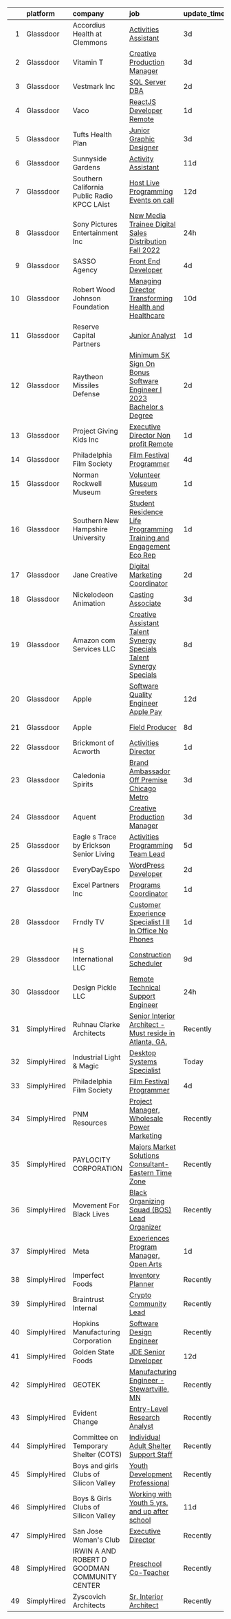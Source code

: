 

|    | platform    | company                                         | job                                                                                                                                                                                                                                                                                                                                                                                                                                                                                                                                                                                                                                                                                                                                                                                                                                                                                                                                                                                                                                                                                                                                                                                                                                                                                                                                                        | update_time   | location                  |
|---:|:------------|:------------------------------------------------|:-----------------------------------------------------------------------------------------------------------------------------------------------------------------------------------------------------------------------------------------------------------------------------------------------------------------------------------------------------------------------------------------------------------------------------------------------------------------------------------------------------------------------------------------------------------------------------------------------------------------------------------------------------------------------------------------------------------------------------------------------------------------------------------------------------------------------------------------------------------------------------------------------------------------------------------------------------------------------------------------------------------------------------------------------------------------------------------------------------------------------------------------------------------------------------------------------------------------------------------------------------------------------------------------------------------------------------------------------------------|:--------------|:--------------------------|
|  1 | Glassdoor   | Accordius Health at Clemmons                    | [Activities Assistant](https://www.glassdoor.com/partner/jobListing.htm?pos=110&ao=1110586&s=58&guid=00000182bf31a5b5af6479083f9b5bc1&src=GD_JOB_AD&t=SR&vt=w&ea=1&cs=1_2100b13c&cb=1661065078633&jobListingId=1008077087884&cpc=47CFDC01B3F81FAC&jrtk=3-0-1gavj39eskuhg801-1gavj39fhgsog800-6d62027b51fbded7--6NYlbfkN0DBDAoreXwoS_6agPuymZn9JFYpr7IzpKZKQ-fsqhyWGMf7W6zfjz33pCjpv26mPa8uczQN34vDe271N9pWf_Kcnodz1dKBtBgjiOcTbK3-SsCEupNqW39747R8fTPvpoLVZvbCQsVky7rbQ6H-3X29FvGTlCnVb2-jVY4CUzdklp2Qh3D_0hMZ_7Vdp5lxwpSvlvg2CVjx3VuLylJEifi4L3cvDFeA7SNMUsm2rDbHhz-Qn9jtGILgoSFNYO05pbMDQqeTuC90zP3pjn_uQp0eEUuuoFkf9RIWxa6CPvm-ZZy5wOoIsMDWa67-B_GkSm_PMh8M_HdkLEBBBYnfP_K2PAtsqE7yPjGcZ22K-0rIVnIjYCqJ5ppvt1AmgupwPzJwaIP3dua-MVLJnRgcF9e8DWuicYOT1zhovxqZey-tHOCQQrQz7ME2Gw9YQf2bTVndl6vqg-3EZs00PHweReVjBDpjA2c7SibN_hGqHFfHJMKUQnBg8xlTiQeA7NVL56hqob-sbJNRA8NEHBhYDUSDFfF7Eb2pJQ737o29irK-jTPr-iSvbupgO59tEIlQ3WQ7I_asGV9WMJIV0X9lm89_)                                                                                                                                                                                                                                                                                                                                                                                                            | 3d            | Clemmons, NC              |
|  2 | Glassdoor   | Vitamin T                                       | [Creative Production Manager](https://www.glassdoor.com/partner/jobListing.htm?pos=115&ao=1110586&s=58&guid=00000182bf31a5b5af6479083f9b5bc1&src=GD_JOB_AD&t=SR&vt=w&cs=1_379652b6&cb=1661065078633&jobListingId=1008076867534&cpc=C4A69CCDBB3B9599&jrtk=3-0-1gavj39eskuhg801-1gavj39fhgsog800-f97c7ef04c702cc4--6NYlbfkN0DMrcEu7yrtATojKJA7cEzGQ3FdRGWLh0CZQInL4ECGI6k5tN82kdM0cJmh4vC7Ggjxf11ALGx56bpgQnBHRp2emxZp86AFdWrS6F2h5JSyzvoWA-XJG3vidj4x8UcQLMF0sNihdVcUSIxRaO3Lxmas-9yFoAP4Blpc1xUYTvdThsa6jqykq0ATitynEl_Kzux2GiMSlQ3Rm2YNJ7ATtRN8lFOxZ6X93I9mBU06-6RYVQowmnsl4j-4Oe7APjqob98GPk6N9Dpe9Ccl_4efNv6UUhMqB8LqwDmntCYfDY0PfF4lCRUcltYDv6lDgj56RuObH9DeVOHDHa3G3J-lmtQhj1_BAeqUhJxN3p44YpLFj2CDl1ILAn9hcI_2JPtNCGKvz0OqPld4khSb4UGuTdUV2jVUhNPIcFfZCyXxKaiKQggeTOA_hLXpa2gOBZBeeClY8Ej-UOXj59T3giDaFE7zZwK_fezPAelYgGsO5SqDbQ%3D%3D)                                                                                                                                                                                                                                                                                                                                                                                                                                                                                                              | 3d            | Los Angeles, CA           |
|  3 | Glassdoor   | Vestmark  Inc                                   | [SQL Server DBA](https://www.glassdoor.com/partner/jobListing.htm?pos=119&ao=1136043&s=58&guid=00000182bf31a5b5af6479083f9b5bc1&src=GD_JOB_AD&t=SR&vt=w&ea=1&cs=1_4736fbcc&cb=1661065078634&jobListingId=1008079164331&jrtk=3-0-1gavj39eskuhg801-1gavj39fhgsog800-63046c791d4d5390-)                                                                                                                                                                                                                                                                                                                                                                                                                                                                                                                                                                                                                                                                                                                                                                                                                                                                                                                                                                                                                                                                       | 2d            | Wakefield, MA             |
|  4 | Glassdoor   | Vaco                                            | [ReactJS Developer  Remote ](https://www.glassdoor.com/partner/jobListing.htm?pos=114&ao=1110586&s=58&guid=00000182bf31a5b5af6479083f9b5bc1&src=GD_JOB_AD&t=SR&vt=w&ea=1&cs=1_fad5a49e&cb=1661065078633&jobListingId=1008081445124&cpc=F41FEAB56D215062&jrtk=3-0-1gavj39eskuhg801-1gavj39fhgsog800-d27c7b0a138eb180--6NYlbfkN0D_sybMACCpf9B-677oK5j6rPldVB6BlrVvFjO_o-GJZbzuF-qh4PxErFUqfUsv_6u-7anCP2Qzwtad_l2bRb5R0d5QeoW3NCihezOjK8Nv5vLOD5LVBi1wA9Muce3nPO9jziinL9SzHmtCgRfglyXqEdQnyOsedzXsiG3BMUbz443CcQHhSQtaJppViRrFkPP2zdVKbHt1hI7sN_-4WqXMn8iQJ69NqAy3JoqdFwRI6Nf7DW0wu5w-1rdh4T2n_8pn4JhWTsvQHd36MUnpbo9QNka_ks9H-Pq_NxfQNxo80WxAOKnxCp0nNUySgnnwkjnH0C1OPmgVfIKk5qYNxaJZiDQ39zXwqt3qCTq3wp2Syf-30GjfX8waJTCgmrxt7fQU2uoWSRf313Mdp78U38g8YVrj7ucGwIXf0cFzX9t8104kUGuNKJ8Zw8xSqgXhfbOVPPvt-weehKK6g2PRS3BOO5WgjZvkjiGhxi5vJQEjTuWpZq9OxEAOBDAwy1KfvN9h_-guwzOFg-T8keQL44Ui9htGi6Ng0NHQRAmlHeDIgi3s3DfakuBO)                                                                                                                                                                                                                                                                                                                                                                                                                                      | 1d            | Remote                    |
|  5 | Glassdoor   | Tufts Health Plan                               | [Junior Graphic Designer](https://www.glassdoor.com/partner/jobListing.htm?pos=127&ao=1136043&s=58&guid=00000182bf31a5b5af6479083f9b5bc1&src=GD_JOB_AD&t=SR&vt=w&cs=1_57ad60db&cb=1661065078634&jobListingId=1008076584296&jrtk=3-0-1gavj39eskuhg801-1gavj39fhgsog800-7dde6f76d0b004b1-)                                                                                                                                                                                                                                                                                                                                                                                                                                                                                                                                                                                                                                                                                                                                                                                                                                                                                                                                                                                                                                                                   | 3d            | Remote                    |
|  6 | Glassdoor   | Sunnyside Gardens                               | [Activity Assistant](https://www.glassdoor.com/partner/jobListing.htm?pos=128&ao=1136043&s=58&guid=00000182bf31a5b5af6479083f9b5bc1&src=GD_JOB_AD&t=SR&vt=w&ea=1&cs=1_606c602c&cb=1661065078634&jobListingId=1008063274218&jrtk=3-0-1gavj39eskuhg801-1gavj39fhgsog800-251569b97cf4ea8b-)                                                                                                                                                                                                                                                                                                                                                                                                                                                                                                                                                                                                                                                                                                                                                                                                                                                                                                                                                                                                                                                                   | 11d           | Sunnyvale, CA             |
|  7 | Glassdoor   | Southern California Public Radio   KPCC   LAist | [Host  Live Programming   Events  on call ](https://www.glassdoor.com/partner/jobListing.htm?pos=125&ao=1136043&s=58&guid=00000182bf31a5b5af6479083f9b5bc1&src=GD_JOB_AD&t=SR&vt=w&cs=1_9c69d82f&cb=1661065078634&jobListingId=1008060804491&jrtk=3-0-1gavj39eskuhg801-1gavj39fhgsog800-e72bf961cf213d67-)                                                                                                                                                                                                                                                                                                                                                                                                                                                                                                                                                                                                                                                                                                                                                                                                                                                                                                                                                                                                                                                 | 12d           | Pasadena, CA              |
|  8 | Glassdoor   | Sony Pictures Entertainment  Inc                | [New Media Trainee  Digital Sales   Distribution   Fall 2022](https://www.glassdoor.com/partner/jobListing.htm?pos=120&ao=1136043&s=58&guid=00000182bf31a5b5af6479083f9b5bc1&src=GD_JOB_AD&t=SR&vt=w&cs=1_1185eccb&cb=1661065078634&jobListingId=1008082506837&jrtk=3-0-1gavj39eskuhg801-1gavj39fhgsog800-034239dc160707af-)                                                                                                                                                                                                                                                                                                                                                                                                                                                                                                                                                                                                                                                                                                                                                                                                                                                                                                                                                                                                                               | 24h           | Culver City, CA           |
|  9 | Glassdoor   | SASSO Agency                                    | [Front End Developer](https://www.glassdoor.com/partner/jobListing.htm?pos=109&ao=1110586&s=58&guid=00000182bf31a5b5af6479083f9b5bc1&src=GD_JOB_AD&t=SR&vt=w&cs=1_c1dc7626&cb=1661065078632&jobListingId=1008073896575&cpc=451933188B21919D&jrtk=3-0-1gavj39eskuhg801-1gavj39fhgsog800-34292c2698b34dd7--6NYlbfkN0C_Trxy-ZqughH1JRyqNjrElYiQGaKhfd0eYY4e43qsGRNGMDs7g8-XKABpk5d_E8GiRUVAa7u4j6c0nPxrK-TWhA8X9OGgURgwMagSesS8d24-UtxDuZIrPQGhD2ufYvdMCfxYXWMgivFasQ_Xg2vDuzawDeJyZqKE3jMpuG8BAUa9ctcT7ji03AVvOHJIm5OBt_XoZGCXzZ0JIpAPU5cFz8f8AxL8X_W5up5GZO1rqB7Eucx1Msz6YBfHKc_aVuUg_GVPnYYlK8Dw95V6Pdtm8rwTaB9oUje5NI9UonSs2h8MiP_Wfvq68ktPdXtmWjLzqEbIkIRPZ63nICp1sqzeMAHP7CZ9TNKAkdHdCEdovTfBVlRETPtDAGGU4ZeL_QXga2rbuRgLUn_hcvTzLNfP36LgTtSau0j5-mfEUlkMHu7DtD9014lcQYH7XzC1rL_LckvWG8r80-v2gLWj2qNn7-X4_d43ytvKN11Y6w_M28fPrAzYsFT5PazM2Yl_i_wH-oBEp3pEGQ%3D%3D)                                                                                                                                                                                                                                                                                                                                                                                                                                                                                      | 4d            | Remote                    |
| 10 | Glassdoor   | Robert Wood Johnson Foundation                  | [Managing Director  Transforming Health and Healthcare](https://www.glassdoor.com/partner/jobListing.htm?pos=112&ao=1110586&s=58&guid=00000182bf31a5b5af6479083f9b5bc1&src=GD_JOB_AD&t=SR&vt=w&ea=1&cs=1_362a8a26&cb=1661065078633&jobListingId=1008065054819&cpc=75B6770C194DCF89&jrtk=3-0-1gavj39eskuhg801-1gavj39fhgsog800-072b57b45d9c5c80--6NYlbfkN0BLPqCC92CbvRp3fjIyq4x-3dEsiyl_bLCfkFrDc8EJvWKqcoJRvVyLue4GAsG8LtKdQQi6HStfpe_hCcTN18uVP6lCH4QNRlDh_8F-X4aefD5cTL89-SxMOmkxZlvESA6XpTaVzF36HVX4Z5uB6UVywjn6Mn3JYuC9GjxGgPFHrIwkjOS1FvQka8bPoNq3sCmBmpifWQvLnkNTHwxGCRmFW8evZ9ywdn8bOKw9aZLDEFk0ALikpUx681VbsKbmX-qYdyUv4dqTblO9KSwjRvc-wIVwZ0UsVCVlKCyqXwZiRUe24XfD9Jja87I-htHvu8ucYlXSjuzNV8k-zXDGDRudG0rXJq7nanSVkwHTFdtyjmUU67V-hP1t_KKBy680YUpe22HrP1JYiPCcD7SAyh_tjGI6ZkotL8khalqHIrByncHqsY16msdSWTfyfb6NkKP0KqNEbRrF3L3h6StvhFu-fmXY_il81oaDYYv6Zdks6ghemiy8ERWH2bWIF-nBUkNi7i-EM-K-36jXx2tNFjqAjJLrslrVt8PVY0dUkoxYAg%3D%3D)                                                                                                                                                                                                                                                                                                                                                                                                               | 10d           | Princeton, NJ             |
| 11 | Glassdoor   | Reserve Capital Partners                        | [Junior Analyst](https://www.glassdoor.com/partner/jobListing.htm?pos=107&ao=1110586&s=58&guid=00000182bf31a5b5af6479083f9b5bc1&src=GD_JOB_AD&t=SR&vt=w&ea=1&cs=1_3683f77e&cb=1661065078632&jobListingId=1008081281737&cpc=155EB9D5185558AF&jrtk=3-0-1gavj39eskuhg801-1gavj39fhgsog800-f02b20d3113dc6e6--6NYlbfkN0D5EoDI19pzLD_ZoAvoqM1-O9qeTV9KvYbDAr1-bMzVcaoGqzcz5V3HMHtDWW5oFp51niWK5XQx3ORcKkzVUMrYq2rtJJkr1yTs9H2pyct9NTE4kSe_h-r35o-WE_7w4TYql-QqHUYMWpFdL4emHZZT1Wn23nrz1-Gtzs1VuiO2rny4Ickc8z04DxO71vF_pK5Bn_KONhXn1ZGpRYBJBmgDiRJBetg4PSKezdWmoQf-dOlCt9IJ5ahCOcIht6cquZgwPGfFWMH9T1_7WRq50qkNqstNtzlLaHVm6s9nErWU65vzBAl82YzGZ2THTbY59jlvUgJWHbCd3cOQLYYis7Jec-aHjT25J2f3MF_9x3STnFoMrL6B62nx5ywAitooFQKmnYScMNcbvWSGPqGhoIgr4IdZPsgYYkP9oshU-CZY2TodNo2LO0XxXVg7Dj-JGxmnOYAyyFDnnsJ1LPnbrVw4PrJz0VxhIL9-E167-Q3quGMaw-jbeXbQ)                                                                                                                                                                                                                                                                                                                                                                                                                                                                                                                  | 1d            | Dallas, TX                |
| 12 | Glassdoor   | Raytheon Missiles   Defense                     | [Minimum  5K Sign On Bonus   Software Engineer I   2023 Bachelor s Degree](https://www.glassdoor.com/partner/jobListing.htm?pos=104&ao=1110586&s=58&guid=00000182bf31a5b5af6479083f9b5bc1&src=GD_JOB_AD&t=SR&vt=w&cs=1_537613eb&cb=1661065078631&jobListingId=1008079984321&cpc=FB7E4A1762AE5BEC&jrtk=3-0-1gavj39eskuhg801-1gavj39fhgsog800-9879789352b821c7--6NYlbfkN0AmeoOzMpFeQa4nQauBOkgcasiRGbz5T5YfctgmEyRyno3mtQFBKNcr5bvWTqMUVXUoWLEUOUfAKMoZY-a_5-7Qr3LNk-FpYz-1CcPB0kbc7WgevOm9uUjD8vASTrbvzon4XE41kILqJd3VWck2oAiD1ZgH41mtOHPSU_creoroJmxfujglf8Ni6Q-h62OOTags_wFMDHqAuCceegbISL8IHomvJX2CE1hFEYjDPKwfwvYzM-phwbCKjFiFdajYRnpJgOTkT8wgW8ixuKmWyv13W6-4CMg3nG_601lhn97zovNY5sfiFxYR7BZi3V-wMp-KYdN9VGjE2JteJNycnmNDvD62b1GIhZnMYY6csGu7T6HSTJ-kHemLQpFd2-qStctVbvt5xuCxeEzpEe3LQnL4AE-oNGrJv_eyoNxOTWEsgfWL4nyryJ59wYZO6ehJxtWo5KLHxOkK30vKZWNWjzTPa4_xlMk5DSvEiDcC-XZRPDv3nfE9OxQqslo3Bbj0D8i-uvCmb2gcstGBn4Xdmi_PbrSlBs1osPbTfF2ZJ1DlBsG10L79x6mq6E0K7Ev2_pxRDdpM0PlTuFTToBAYsUpVXRiwNUDjNx5Lsisn9YPEt8YcyLlYiJ7fD7y93s6zb-kkdsi10ROnA2SAAx66QV5MKqiqZKjKOyiF0mMGFKqiKgKDcEEVJ_2QZCFiW9fK635CMrvSY1J_YY5RM28dLRjfWYUlrDRD-znTT4iT7albsyEz8WEJnLD0Qa-qSVqlThfyo3WwBTNoUApxm7NZcOwm0c9keZss4g0T3d5WsRi4HtXbak85Dv11i32QKfcbIaSpNpSDHz9law%3D%3D)                                                                                                 | 2d            | Tucson, AZ                |
| 13 | Glassdoor   | Project Giving Kids  Inc                        | [Executive Director  Non profit    Remote](https://www.glassdoor.com/partner/jobListing.htm?pos=105&ao=1110586&s=58&guid=00000182bf31a5b5af6479083f9b5bc1&src=GD_JOB_AD&t=SR&vt=w&ea=1&cs=1_3399a6de&cb=1661065078632&jobListingId=1008081561406&cpc=3DB599BF2F4828F0&jrtk=3-0-1gavj39eskuhg801-1gavj39fhgsog800-16785d16832775e7--6NYlbfkN0Cu3Z3olcXR1KK_YF2QN-wsLgf59_75ox1-cc-Lab1DoNR38DgH8uyq2UsF_teA_biOXdDP2BKVnauAlVniV2eelF6MQ7cVSGOdIUgJd1brq5TLoHxTcIOTmQNxHpkXL5lHb-JdA2gie0-iQPPxdSFjOEaah567bGHBeG6dbfEeHWBeNR5FiBM1M-J49wWdqAn6BmE9PF5mVVu3UNzLHnbybxTzSNDG8_Q894Wg-i1mRT6Mmdvl1r0RmI0au-mxTd4Sx1YgNF0_4KfCntsmtP9_2N8l8GigCWN64bZkeJvAn578viAg8FhDLvQMpf1bCvp9yL8VvKKgLswJwatZODR-v-t5wjypNldiLkDiwSZtUIQO5syDRF-xrzO3V-SC8--SPtxPCLvL7TGgsUE1ZsWaRveYy_SdGx47gt5aATGkJR_E4rZkuGKKcxxOfytInMYkFj9URIOyzfVwGTRhf17FEWRFMOWtJTSHTWzIJKUiy6u5CrNxnnM5jh4hpX7CaI4%3D)                                                                                                                                                                                                                                                                                                                                                                                                                                                                          | 1d            | Remote                    |
| 14 | Glassdoor   | Philadelphia Film Society                       | [Film Festival Programmer](https://www.glassdoor.com/partner/jobListing.htm?pos=130&ao=1136043&s=58&guid=00000182bf31a5b5af6479083f9b5bc1&src=GD_JOB_AD&t=SR&vt=w&ea=1&cs=1_c9351acf&cb=1661065078634&jobListingId=1008074386972&jrtk=3-0-1gavj39eskuhg801-1gavj39fhgsog800-91e2cd2d8983c94b-)                                                                                                                                                                                                                                                                                                                                                                                                                                                                                                                                                                                                                                                                                                                                                                                                                                                                                                                                                                                                                                                             | 4d            | Remote                    |
| 15 | Glassdoor   | Norman Rockwell Museum                          | [Volunteer Museum Greeters](https://www.glassdoor.com/partner/jobListing.htm?pos=101&ao=1110586&s=58&guid=00000182bf31a5b5af6479083f9b5bc1&src=GD_JOB_AD&t=SR&vt=w&ea=1&cs=1_36243723&cb=1661065078631&jobListingId=1008081477828&cpc=18C9CE28155C17C5&jrtk=3-0-1gavj39eskuhg801-1gavj39fhgsog800-f2ca43be31945365--6NYlbfkN0CwASsyV5ppt-t9xhF-I6lNodLsD0d_b44sas-_gYtNgT4Js6TmnGxKXq8a-wuiyNECrqEm1wR3VV7wn8cPHD27ZQOJljNwaWUnEUEqss6t3qrHlzNT_RFLmB3losj9KtHLCPM1VmweYLRZoMnrP4DiOA3OarIArth57A7fCyQoAIpLdvZVDimP_RCbpcE31W-4Z3YLMySWK3800U3UWDgzvoCB1VyerBIE1UpHrY7wBj2slYPx75--cwjiNwfxs7VEQXKKF4U3S-IY88tghPFk5h0JC7loLq9y3zEfdg0JjqEyb-OOcAFoxn83y0fQUUcywoYJjjBZCgx-MYgMZymL0tbx0adwjSILzR7EqHH262fR3MF7iC1Q_omb_UUz7lSzUmEhRysvHDPFAVziiQVuwi5QzIvvvNnhT9yL4o-uPtMcLTaiOGmT1ZvipiB_nVPcowFTOr4zNBW6-jEteuDw52FBx-vTQAq78N8OL8D6fFnhbzrz5Y9vfVfYAgLwaaI%3D)                                                                                                                                                                                                                                                                                                                                                                                                                                                                                         | 1d            | Stockbridge, MA           |
| 16 | Glassdoor   | Southern New Hampshire University               | [Student Residence Life Programming  Training and Engagement Eco Rep](https://www.glassdoor.com/partner/jobListing.htm?pos=129&ao=1136043&s=58&guid=00000182bf31a5b5af6479083f9b5bc1&src=GD_JOB_AD&t=SR&vt=w&cs=1_f5076dff&cb=1661065078634&jobListingId=1008081767810&jrtk=3-0-1gavj39eskuhg801-1gavj39fhgsog800-4b0aa19353363fd9-)                                                                                                                                                                                                                                                                                                                                                                                                                                                                                                                                                                                                                                                                                                                                                                                                                                                                                                                                                                                                                       | 1d            | Manchester, NH            |
| 17 | Glassdoor   | Jane Creative                                   | [Digital Marketing Coordinator](https://www.glassdoor.com/partner/jobListing.htm?pos=108&ao=1110586&s=58&guid=00000182bf31a5b5af6479083f9b5bc1&src=GD_JOB_AD&t=SR&vt=w&ea=1&cs=1_bbe06968&cb=1661065078632&jobListingId=1008079109181&cpc=32EE424DE2B657EB&jrtk=3-0-1gavj39eskuhg801-1gavj39fhgsog800-4647e47df77f2c91--6NYlbfkN0DxtNpErTaI1UcL5jFfitsFj6IDmHBC9y_rlaheebDvrGbmep8ykuShHi6Ts_4wn6nHfJakGyL5zZnnwHDy2qhtXwNZdpDagajMIJphPxIWF7fdCyEqob8pS4C5gXcvOABSRXVLIislDSskwR9j3z-LTFfFM6Q4EtuS9FCKIVKGoGj0csKuHI-iBy1u7ooL_wVQIUjD4tXa7RsZo1IfPMAtKs4C_hz1mI2k5lap7r1s71JIj3Edr6RzM3CZs8OHvGTfNiyZhb2t8aJHU6rHymMw3YX6kQ-Q67BAJEUUPjI44-iQ3Z0_XlWEUbyhOUv1rUBIvyCnwhyT-Fc7T4i5P2FChdPK2ngjJ6knNeNn2eExLbod1gE9DRG2iWx7mt5waJD5h3lCsMHGZSTZo_ZW4Wx-jxeByC0nqLU0-x1mZvgjc0iriLeja63kmXhyjEsPmg-L1E6sArM7vSIouyeCwVG5A-8H14Vuznw36etW5IITbxyaGdyC6smoxwjJa6uzQSQ%3D)                                                                                                                                                                                                                                                                                                                                                                                                                                                                                     | 2d            | Remote                    |
| 18 | Glassdoor   | Nickelodeon Animation                           | [Casting Associate](https://www.glassdoor.com/partner/jobListing.htm?pos=123&ao=1136043&s=58&guid=00000182bf31a5b5af6479083f9b5bc1&src=GD_JOB_AD&t=SR&vt=w&cs=1_e77f1862&cb=1661065078634&jobListingId=1008076972005&jrtk=3-0-1gavj39eskuhg801-1gavj39fhgsog800-27dc6395b2c19c76-)                                                                                                                                                                                                                                                                                                                                                                                                                                                                                                                                                                                                                                                                                                                                                                                                                                                                                                                                                                                                                                                                         | 3d            | Burbank, CA               |
| 19 | Glassdoor   | Amazon com Services LLC                         | [Creative Assistant  Talent Synergy   Specials   Talent Synergy   Specials](https://www.glassdoor.com/partner/jobListing.htm?pos=121&ao=1136043&s=58&guid=00000182bf31a5b5af6479083f9b5bc1&src=GD_JOB_AD&t=SR&vt=w&cs=1_c7dc5dc2&cb=1661065078634&jobListingId=1008069041063&jrtk=3-0-1gavj39eskuhg801-1gavj39fhgsog800-ba6a95219e8372d2-)                                                                                                                                                                                                                                                                                                                                                                                                                                                                                                                                                                                                                                                                                                                                                                                                                                                                                                                                                                                                                 | 8d            | Culver City, CA           |
| 20 | Glassdoor   | Apple                                           | [Software Quality Engineer  Apple Pay](https://www.glassdoor.com/partner/jobListing.htm?pos=102&ao=1110586&s=58&guid=00000182bf31a5b5af6479083f9b5bc1&src=GD_JOB_AD&t=SR&vt=w&cs=1_3b01934b&cb=1661065078631&jobListingId=1008061779444&cpc=AC285F3A3ECA6BB0&jrtk=3-0-1gavj39eskuhg801-1gavj39fhgsog800-33a0fdb361207019--6NYlbfkN0BvKrLyj5gPmtZO9T8euul8TCxuuKNOtzRJOomxnwSEodTz2Bc-sPZl6cZyuc6tNT8FVpjGY9uMUgC9hTcHvE5mib27N0f2GKwrsHZnfDJGEMDp-P2qeQzXjxXPv85vQT7VJ-OjYEmE8sIk9t9a9fIwagtzQzUbK9ZqNAUHN3ayPpTSdygxfbI7VtP1f1b_ywDIQ1yD_WD8RnW4l6NjOpRhMxuGORzgUUBrI22MntVDLDcTTkrx6aONqVBfxEbS-uyW2_kNI4uR2H_wYChGOpM0JEWhtkqDV5otzm5Xc8mL_dWErwwjr51SafpMu5rSqpYKs9IFqWPQ8wxnWKJbUMIUDw3u9c6YDNU2KfVoxZC2LmMusRoj3T9o4Vz754g6T4Hq6nki4PK5XWTbwwH_YRkfWpRApO7rXyp61M1dl2nxLQwZD6vwPKA13sykDsspy9aX3yUGPIJOmfGg1-hZJbjOQ8HVGvWqDopdzkn84bmK5uWO5NnOSqOP3MulTcFck744JqEiq8KCELF2ej_h15sLIbFUCjh4usJKjSm9hU6YUwX3xg_hkbhngPFioOIW9yRXc9eb2Ou4wuPN1Yrkm3JzZtaaMk7MvzaqjPx6LG4VEa9WvfqGRhp3YH5EgVC2zBGJvK9lgT6Mo6W4yPKVAjy7TjGUB3qR4jHL8JGaLTVE3ApY07uHIRXr15htArho0sEj72CgVTm5wr1UDkxw307bbaEJjzzXK1JzGS2H0eFkC2I5V4Iep-DrN_Poy7pyW3gULutRt8T9P2GjcAFQ-YgNI-Ps6H_W7pTUxEaC9RLF_X4UfAEWFnvN514iWJhFHXyx1-G8igNRymkTh7CIUmI74aezsIzbLh-gjBNpuNJwNF5T_wnxpGAubVS4EpX5GBrNG_5No73EnaJYwWnHe494dJ9oreDdtY_U1VQNVFse9cVU0eA-BPja9axdGwIY5bh_5DecnYoG9Bq6lFKfLwY0) | 12d           | Raleigh, NC               |
| 21 | Glassdoor   | Apple                                           | [Field Producer](https://www.glassdoor.com/partner/jobListing.htm?pos=111&ao=1110586&s=58&guid=00000182bf31a5b5af6479083f9b5bc1&src=GD_JOB_AD&t=SR&vt=w&cs=1_f81642c7&cb=1661065078633&jobListingId=1008068025690&cpc=AC285F3A3ECA6BB0&jrtk=3-0-1gavj39eskuhg801-1gavj39fhgsog800-ba0e9f7d0d86aee5--6NYlbfkN0BvKrLyj5gPmtZO9T8euul8TCxuuKNOtzRJOomxnwSEodTz2Bc-sPZl-XpHqNXOMUiYrDMGFtjtrkx0go1bCGpGFVOZ5Qbnv90Igkh0ymOpgxRFmNy3eRU57WfqpJI3KFiRfmwDzgX0QkI0Q3lFFhQJb_StL-dArIb-IPA7eJp0lCJfVpO8jIXQ8HdFNyr9FYaLKgR-EJQapIZ0Yuan9vD1uq7_tisdRrQUWhb5vloP2Zg1JJ9YxnDgqpIfhqmGO4b4ppQECjJ-j90Iv_G02M2W3Ys7V41okOrbD3309zx-hZ7aQzDwN92Vy-xwfmv5350-ggrr8WvLZCfZE6ifPFSPRPVbf2-ki7eNqrbEZtJQPqPbwR8BEZIAHNwtrzgsr8Yecbzhk5g7_EhbT-5s3G1jBaKyLT2JZ6ZEI89QFd4lnPZlluHB3DDWqLeprw2Zj04qvRMUv5v7Gzw_6s-5iD6OyBnbQk521lg1Yw9oWOP3neTMWipolffp_t2CQ4GyCmq2_DykAHTNGaKkDdmf5prTT4v9qcSgrt1AYG_sZwh2eZxpImakXPhV7plFIU20vbmDNKozaypcG8oUhrIgRgvsCLqBpsn4Sc_geqHwig1Y5sWSEkHQIQ_dwr8rTnDPg0VHEFg7cESPNaWR2OAGJ_5jgUBvEcM63-bnsaBtb7q-8c2fnFSHOBzhx_61s7PT1fDIEyb7z22pK1xIIiBt4iP-ALpUYUyIGwcWZr6pIvdz6lZIB9XEm0yD6o0Wr_3w78O82lybncTngqek3YHBDKkTM0OFdVWMs4IysXDYoU18Xy1JLbny1QcwWeIKLnj6n0KwC_V08ulfqYvQpZKLKGJui6gax7P77YNxYJpH2I-9uFKwcgceDEd1KNRrr4MiU23zvC9oO9Qu6lYjvY1EoQ5ozgR0iSg3B-3dWDEHl88BCa0BDQV6khviiag5lhHCIEA%3D)                                         | 8d            | Newport Beach, CA         |
| 22 | Glassdoor   | Brickmont of Acworth                            | [Activities Director](https://www.glassdoor.com/partner/jobListing.htm?pos=103&ao=1110586&s=58&guid=00000182bf31a5b5af6479083f9b5bc1&src=GD_JOB_AD&t=SR&vt=w&ea=1&cs=1_8a520153&cb=1661065078632&jobListingId=1008081244974&cpc=C3517E2410EFB392&jrtk=3-0-1gavj39eskuhg801-1gavj39fhgsog800-b6518b6ad6969b4d--6NYlbfkN0CXgYiQ2wpxi4OiwjO77DLXxDUejQcrLx8kKvjUgs3raLV6CseiHuSEKaBjlfcCCne9GELulNv1hkwwIhzPGrJ7gXxrSoDtepEr9e2j67xL5peLrBxwgIP4SzADpBsNmoAR57RdY7duG9np9zavgtpa5fDMz5LG1gusTA4CYNOE_53rw_h8GOhbLcupvshK16cbPxfcqAEZj4Gtjn9TgaY4QOiLSvqYvw4QNE34t3ngy6O1UsUJ7Gl9j0g_HFaG4WRgYW3d3qMjS3v85wm1BggsWZlzt10Df3L-nc1z1Pd00GObAtJ-kL5gc4EK9luX7c0HeT7NGMEtqCbZr3AtTvlHGdgvHj8SR8HIgHvlVZ548eSF7A3stIf3gIvhtR90VTQrJ7fuOF4w5XUR-7aDOSxFtvAC3fbDOyTV53ACyHvpiIkp2mf2KoF4iFx_lwN3hpPsCYku_NGDM0Lu8-9Uhm5S2YP7SH6ImoZlf_0eG92ms8NT-P85iwZcvBIeQQHo_kk%3D)                                                                                                                                                                                                                                                                                                                                                                                                                                                                                               | 1d            | Acworth, GA               |
| 23 | Glassdoor   | Caledonia Spirits                               | [Brand Ambassador   Off Premise Chicago Metro](https://www.glassdoor.com/partner/jobListing.htm?pos=106&ao=1110586&s=58&guid=00000182bf31a5b5af6479083f9b5bc1&src=GD_JOB_AD&t=SR&vt=w&ea=1&cs=1_f690bc90&cb=1661065078632&jobListingId=1008076440277&cpc=FB7E4A1762AE5BEC&jrtk=3-0-1gavj39eskuhg801-1gavj39fhgsog800-5b764dd208d1adab--6NYlbfkN0Dx3r3E47sSe5bB3PIy1uzBZvlB7xy2NhfhZMlxQTsxrB8uLyVvmRNw4_fmPBQbYD14uXhYrVT_96jz41UV0AfeBhO2JZdbSZJ8YDw6XhNrizhZwiLtt4Xw3jj7DvAQdSPhgHc2zCJKn8BWasbhB1b4qoPJ7g9FgxmDK0pB3tPRfTGF3WbGKTFAWIBHRp7CKbrj_opigFaFMdgXNkJ_uh9TKPcB9A26TZ9kmHak8u8yCC4N0lQLT3pm-Y-lMjPlfWryJZiwKaik2hWuL46gjnqGt_fIInNbOBNeA-rUBttxXfw9TUraeZhpMBN1TjAZIIWx_dXkTYUlTITx2FxXO5HDEkKiHy6JYBCY9UNlLd4SvTP8Lo5m2V7Tp0yx6OnJU1kr0QisLUWGLk1_oqMjrZRs3PhhYL1odDFOFzTMpsbUwWwJoVK6b8ONgrPEpeMgHWY8LF4sbJJgVxhp52p7QLlzOdiuAlKTkBEFQT5Xls1U3-CiqSKiGEHp4M4WnAbgA8fcVAniXCAWy8-lcDNhe_9P)                                                                                                                                                                                                                                                                                                                                                                                                                                                    | 3d            | Chicago, IL               |
| 24 | Glassdoor   | Aquent                                          | [Creative Production Manager](https://www.glassdoor.com/partner/jobListing.htm?pos=117&ao=1110586&s=58&guid=00000182bf31a5b5af6479083f9b5bc1&src=GD_JOB_AD&t=SR&vt=w&cs=1_df86b3b4&cb=1661065078633&jobListingId=1008077009255&cpc=451933188B21919D&jrtk=3-0-1gavj39eskuhg801-1gavj39fhgsog800-1178d7fdee4354ba--6NYlbfkN0DMrcEu7yrtATojKJA7cEzGQ3FdRGWLh0CZQInL4ECGI9gD0Wolx9R2v-Aex0-GK05cL9jAKLo688ZeEwT_E7HAla6Bgd79-FTEpTBL1VcLFS3Vj4uE-s8Oze8_ucJ-biFsiv56f8BYd7KuMEOCoFjvc_vR-sxBe2bSB72aa-MkCdL93NxeS5V8Mda_CxoJTo80BX97HV-LX1YAMQKsAO5WuonaG0zqmy7Bj3lLYt2DB08h67amaqrimC9qAAfH4nKt8UsSXE5fIaOZztN4jZ2BZOShjEt5CQv6ZO22QjtorPxAYGFVjIeNIgIuAJCfbG_ZvxFZwiIQsNz3eT-DYChb_Vg0lmIkbyFhAqC0u9-65HZwQoF-QTypL8N_mw4ngTdQLSV9yBms0VQ0kEbA4T2uW4fv3iUjfb-lp_pyS4SRT9H6truFX7TVFazvbZah2pMgb_2VSh_vyA%3D%3D)                                                                                                                                                                                                                                                                                                                                                                                                                                                                                                                                              | 3d            | Los Angeles, CA           |
| 25 | Glassdoor   | Eagle s Trace by Erickson Senior Living         | [Activities Programming Team Lead](https://www.glassdoor.com/partner/jobListing.htm?pos=122&ao=1136043&s=58&guid=00000182bf31a5b5af6479083f9b5bc1&src=GD_JOB_AD&t=SR&vt=w&cs=1_f2e2e2e3&cb=1661065078634&jobListingId=1008072341747&jrtk=3-0-1gavj39eskuhg801-1gavj39fhgsog800-b6ac9e59125033dc-)                                                                                                                                                                                                                                                                                                                                                                                                                                                                                                                                                                                                                                                                                                                                                                                                                                                                                                                                                                                                                                                          | 5d            | Houston, TX               |
| 26 | Glassdoor   | EveryDayEspo                                    | [WordPress Developer](https://www.glassdoor.com/partner/jobListing.htm?pos=124&ao=1136043&s=58&guid=00000182bf31a5b5af6479083f9b5bc1&src=GD_JOB_AD&t=SR&vt=w&ea=1&cs=1_2b37c643&cb=1661065078634&jobListingId=1008078621670&jrtk=3-0-1gavj39eskuhg801-1gavj39fhgsog800-44f3367d63f018c4-)                                                                                                                                                                                                                                                                                                                                                                                                                                                                                                                                                                                                                                                                                                                                                                                                                                                                                                                                                                                                                                                                  | 2d            | Remote                    |
| 27 | Glassdoor   | Excel Partners  Inc                             | [Programs Coordinator](https://www.glassdoor.com/partner/jobListing.htm?pos=113&ao=1110586&s=58&guid=00000182bf31a5b5af6479083f9b5bc1&src=GD_JOB_AD&t=SR&vt=w&ea=1&cs=1_3293ed9c&cb=1661065078633&jobListingId=1008081483315&cpc=C891152315FA1AD8&jrtk=3-0-1gavj39eskuhg801-1gavj39fhgsog800-f35c9ffdbae8cfa6--6NYlbfkN0BmTR78TNXHiw0K1t-a4k2ooSDxOF7nx8kFgNrnnMu-mUMCy2Pwr9rrJrJVeeDeyPx8kWJ-niPKmMNYwaX7IGGjWpeutHf8pEDojHmG5BjQSoJ4U9EJoGo_XV6_hleFRQ2FYI9nlRLar6XYSssBX2453X0JunVUCcbkDXxFfd1LSDtpdqftwA05tv3tTdf1IZZz3kTB7PtjQmvXTrf42ppOvEUdaVQFhwLXG2EBBlcGETruA35opIvYDmdI7-TMMI_O0nTQlAKiScexF2ZqalMtMJfY11moLXCwvlzx5nKuy0DgAbohdftKx-5hOKt3EnURWzrYcdr0ZmF--XJlBRBfpaCQIvtKnS_G200r_nKzky5Mem7NxJ8kATOcQ5W-POEcEW5jRDFtZ0GGZH5BQNXSsyJvyHQUAsvsoFYHRtKF1UbEFWXFafBq0gbAKyMA4ymg2xKbWGZO-d4JZixz5n5a3imiTGsOAItbxE1q1VYA9QaGdkWPiTOft7-DHk-rsJ7i7UlJio3NPg%3D%3D)                                                                                                                                                                                                                                                                                                                                                                                                                                                                                | 1d            | Greenwich, CT             |
| 28 | Glassdoor   | Frndly TV                                       | [Customer Experience Specialist I   II  In Office  No Phones  ](https://www.glassdoor.com/partner/jobListing.htm?pos=126&ao=1136043&s=58&guid=00000182bf31a5b5af6479083f9b5bc1&src=GD_JOB_AD&t=SR&vt=w&ea=1&cs=1_d01bce22&cb=1661065078634&jobListingId=1008081993073&jrtk=3-0-1gavj39eskuhg801-1gavj39fhgsog800-25bbf730eff9fa55-)                                                                                                                                                                                                                                                                                                                                                                                                                                                                                                                                                                                                                                                                                                                                                                                                                                                                                                                                                                                                                        | 1d            | Denver, CO                |
| 29 | Glassdoor   | H S International  LLC                          | [Construction Scheduler](https://www.glassdoor.com/partner/jobListing.htm?pos=116&ao=1110586&s=58&guid=00000182bf31a5b5af6479083f9b5bc1&src=GD_JOB_AD&t=SR&vt=w&ea=1&cs=1_257dda09&cb=1661065078633&jobListingId=1008066967928&cpc=FA84DF7EA1EC2398&jrtk=3-0-1gavj39eskuhg801-1gavj39fhgsog800-a90cce89541c5f91--6NYlbfkN0D84Dhkm4Z6pEsTC8rCSy7b-CsfPBHiiIt-1vF8i8BBki6x0dQHlZY_UMTQEGYkVywASw3y1pFKnAuHQnZk3FxOY8C4-U8Gl8xL-e5LRavaLPPmseBuY7HoCAaDRUN8qfBpTrKZSyTp8d0UYFLxcJ2MdCJ576MiUg1Qm1gSlLyjN8QjavRhaIZ4CGuvNn6XfXqW4-dHtwkmzwUmxTZFQFFNhMgSh7YTtAU-ElZ0oGbsRM5Yims1B_PVxetcqHSo9Wj7sv9tBGuwYOWGmk9V8USsmfyo74kKRoa1jtJkEY0VmrPZnAal31N-fitykl7srOyIIEbn1OV0dVsenFHtg-zezu5mSwjvF5hTtoLkgK26D1UevYZ7BDUL8edS7AGXFe5BXcTidJ9TNwxROx01L-CFq07_HI0UmVYGMX5hNgRjm_Y7gkhZxURHlY9O9HLV55LsE0nIRDQ6sIOLJ1eZ4UW1f7kzmZ-BXvz2eDzRO2xgZ57p1PSDDqHsgUr07yFS_x0%3D)                                                                                                                                                                                                                                                                                                                                                                                                                                                                                            | 9d            | Remote                    |
| 30 | Glassdoor   | Design Pickle LLC                               | [Remote Technical Support Engineer](https://www.glassdoor.com/partner/jobListing.htm?pos=118&ao=1110586&s=58&guid=00000182bf31a5b5af6479083f9b5bc1&src=GD_JOB_AD&t=SR&vt=w&ea=1&cs=1_eed3a348&cb=1661065078634&jobListingId=1008082497410&cpc=B076152010A3B66C&jrtk=3-0-1gavj39eskuhg801-1gavj39fhgsog800-d8067a9770e9fa43--6NYlbfkN0D0ff9e8Lfwlpl5zGbQmpn59AL71QmFd7VKOAnfyjZzp5sdngV8WPgYe0dov1m7Y2kiPHMW5ZofXAxKKnogd-ue0AosOqLgLkqlr5B1xzSjDNVJK1sL7o5S_znsFbM-r4ELYusotwhwU9xvnSz2pKqo_ier3GPRXtxgRvtzlcWuUA8VC8EbqHXcHd88rby1LhA3IseVF-WroqB_-u_7R931l_z0omahf4YvD2oxjLlwHAscRhrQy4i8dS79wcS0WknbzOA6avArogFw9OY_NiJ6UFYbYqTnRfpuw3mvr3TJEBpIVIY8k1o0rG1jahCIv7KoRh1UEOLL6Ya62uB8BP7IOirUnL3SuVa0T4D00U0pt0mq6b9ob19iCIa1jnQBvMYLGxx0t0Z2N8VFYIAEGcJ2WwhGpo1WrTKNiJ35gSo0jXHHL4uOnzDbY-dVa9ISXIRVtEvN7Pnb74cHHPrvzaqYdoFHkCsDkn7sfIBG5mthdn7Vg_TechK8)                                                                                                                                                                                                                                                                                                                                                                                                                                                                                               | 24h           | Scottsdale, AZ            |
| 31 | SimplyHired | Ruhnau Clarke Architects                        | [Senior Interior Architect - Must reside in Atlanta, GA.](https://www.simplyhired.com/job/xwDXtTWrFE92J_6982c25CzPKJIM_4CPbnbisyXExqc7QVs0nE5PFA?q=creative+programming)                                                                                                                                                                                                                                                                                                                                                                                                                                                                                                                                                                                                                                                                                                                                                                                                                                                                                                                                                                                                                                                                                                                                                                                   | Recently      | Remote                    |
| 32 | SimplyHired | Industrial Light & Magic                        | [Desktop Systems Specialist](https://www.simplyhired.com/job/IaRKEkf5GbLbi3fTzwvDiewaCJGX8ZPDvqg262SMNjwLY0ashOArHw?q=creative+programming)                                                                                                                                                                                                                                                                                                                                                                                                                                                                                                                                                                                                                                                                                                                                                                                                                                                                                                                                                                                                                                                                                                                                                                                                                | Today         | San Francisco, CA         |
| 33 | SimplyHired | Philadelphia Film Society                       | [Film Festival Programmer](https://www.simplyhired.com/job/YvC-hSnttqslcu_5RH2BOeaGXVMQj1hh1omPlpXsmF8iDpjZfLXu-A?q=creative+programming)                                                                                                                                                                                                                                                                                                                                                                                                                                                                                                                                                                                                                                                                                                                                                                                                                                                                                                                                                                                                                                                                                                                                                                                                                  | 4d            | Remote                    |
| 34 | SimplyHired | PNM Resources                                   | [Project Manager, Wholesale Power Marketing](https://www.simplyhired.com/job/thMPBuonaTNzk8VEUQp4VEsacfgYQPXHEWfmyhzgueFKHCWq5vMvDQ?q=creative+programming)                                                                                                                                                                                                                                                                                                                                                                                                                                                                                                                                                                                                                                                                                                                                                                                                                                                                                                                                                                                                                                                                                                                                                                                                | Recently      | Albuquerque, NM           |
| 35 | SimplyHired | PAYLOCITY CORPORATION                           | [Majors Market Solutions Consultant- Eastern Time Zone](https://www.simplyhired.com/job/cSrVWI2reKakKHfHP6FUxc4q9LdSCGIzd7DdaiTxARDNOs5Sktumug?q=creative+programming)                                                                                                                                                                                                                                                                                                                                                                                                                                                                                                                                                                                                                                                                                                                                                                                                                                                                                                                                                                                                                                                                                                                                                                                     | Recently      | Remote                    |
| 36 | SimplyHired | Movement For Black Lives                        | [Black Organizing Squad (BOS) Lead Organizer](https://www.simplyhired.com/job/nQk12PXgvDPE5ESxuY3z3-t6DzIHDTRt0cma1SWdRLt93RRY34YB0A?q=creative+programming)                                                                                                                                                                                                                                                                                                                                                                                                                                                                                                                                                                                                                                                                                                                                                                                                                                                                                                                                                                                                                                                                                                                                                                                               | Recently      | Oakland, CA               |
| 37 | SimplyHired | Meta                                            | [Experiences Program Manager, Open Arts](https://www.simplyhired.com/job/39LFdVDZkOVzjzuKxDh39-uXR6pKfcGOkABaQ3gkkuENYK4d0Gs1Og?q=creative+programming)                                                                                                                                                                                                                                                                                                                                                                                                                                                                                                                                                                                                                                                                                                                                                                                                                                                                                                                                                                                                                                                                                                                                                                                                    | 1d            | Menlo Park, CA            |
| 38 | SimplyHired | Imperfect Foods                                 | [Inventory Planner](https://www.simplyhired.com/job/MsJ-1EBU32xHQJ2Hpo8WzU-BKMh1JuZw3DMcA_HRj2N8w7uq4pT--A?q=creative+programming)                                                                                                                                                                                                                                                                                                                                                                                                                                                                                                                                                                                                                                                                                                                                                                                                                                                                                                                                                                                                                                                                                                                                                                                                                         | Recently      | Remote                    |
| 39 | SimplyHired | Braintrust Internal                             | [Crypto Community Lead](https://www.simplyhired.com/job/ZhthLyJNfw4NpuC2iiQlglvIjQ6rjVvBwva-Dfoo8uGcOl4FFWyjaA?q=creative+programming)                                                                                                                                                                                                                                                                                                                                                                                                                                                                                                                                                                                                                                                                                                                                                                                                                                                                                                                                                                                                                                                                                                                                                                                                                     | Recently      | San Francisco, CA         |
| 40 | SimplyHired | Hopkins Manufacturing Corporation               | [Software Design Engineer](https://www.simplyhired.com/job/qY8slYaw9wD2ocnPC4HaJoxOS535kfd1g9te5vVup0OD4IWDFxIROg?q=creative+programming)                                                                                                                                                                                                                                                                                                                                                                                                                                                                                                                                                                                                                                                                                                                                                                                                                                                                                                                                                                                                                                                                                                                                                                                                                  | Recently      | Emporia, KS               |
| 41 | SimplyHired | Golden State Foods                              | [JDE Senior Developer](https://www.simplyhired.com/job/bGLfaQQvI_2iRCzEbVSlLB9VoF2f0tAlrcC33qNZDR7bYEDB8riWfw?q=creative+programming)                                                                                                                                                                                                                                                                                                                                                                                                                                                                                                                                                                                                                                                                                                                                                                                                                                                                                                                                                                                                                                                                                                                                                                                                                      | 12d           | Irvine, CA                |
| 42 | SimplyHired | GEOTEK                                          | [Manufacturing Engineer - Stewartville, MN](https://www.simplyhired.com/job/UBV3xuSSzFtMr3jBk5x8NLdi6v20N6hH2eMm76l2hiZ0uC2Cm1E6pg?q=creative+programming)                                                                                                                                                                                                                                                                                                                                                                                                                                                                                                                                                                                                                                                                                                                                                                                                                                                                                                                                                                                                                                                                                                                                                                                                 | Recently      | Winona, MN                |
| 43 | SimplyHired | Evident Change                                  | [Entry-Level Research Analyst](https://www.simplyhired.com/job/kztdbMh-ONrnsA2m8rcO2qE5xV_U6iPS01OxP_vvPVL7DZH9uUw3NQ?q=creative+programming)                                                                                                                                                                                                                                                                                                                                                                                                                                                                                                                                                                                                                                                                                                                                                                                                                                                                                                                                                                                                                                                                                                                                                                                                              | Recently      | Remote                    |
| 44 | SimplyHired | Committee on Temporary Shelter (COTS)           | [Individual Adult Shelter Support Staff](https://www.simplyhired.com/job/GyqleeigrfM4yqMFxoU898V0oFcHp8xPyGhysLDr__TTp_i01fuZlA?q=creative+programming)                                                                                                                                                                                                                                                                                                                                                                                                                                                                                                                                                                                                                                                                                                                                                                                                                                                                                                                                                                                                                                                                                                                                                                                                    | Recently      | Burlington, VT            |
| 45 | SimplyHired | Boys and girls Clubs of Silicon Valley          | [Youth Development Professional](https://www.simplyhired.com/job/jGBTWpE3cR7M0MfUqwvjxD5cbu_dvoE8iuE--y3Ie3PJNFcyzDepaQ?q=creative+programming)                                                                                                                                                                                                                                                                                                                                                                                                                                                                                                                                                                                                                                                                                                                                                                                                                                                                                                                                                                                                                                                                                                                                                                                                            | Recently      | San Jose, CA +4 locations |
| 46 | SimplyHired | Boys & Girls Clubs of Silicon Valley            | [Working with Youth 5 yrs. and up after school](https://www.simplyhired.com/job/FYfDjU7jueQMvvAbJjLGeKp-MCjMex5bPSwgUpS5swUf1QTXSd8Qjg?q=creative+programming)                                                                                                                                                                                                                                                                                                                                                                                                                                                                                                                                                                                                                                                                                                                                                                                                                                                                                                                                                                                                                                                                                                                                                                                             | 11d           | San Jose, CA +2 locations |
| 47 | SimplyHired | San Jose Woman's Club                           | [Executive Director](https://www.simplyhired.com/job/Epo7KvWL-FgQ1kXjaTZZWgplWZ9FS8xknaehn4Scb4n6LjVPBW7x3Q?q=creative+programming)                                                                                                                                                                                                                                                                                                                                                                                                                                                                                                                                                                                                                                                                                                                                                                                                                                                                                                                                                                                                                                                                                                                                                                                                                        | Recently      | San Jose, CA              |
| 48 | SimplyHired | IRWIN A AND ROBERT D GOODMAN COMMUNITY CENTER   | [Preschool Co-Teacher](https://www.simplyhired.com/job/7nT0nr1BdP1cGXQ9e3N4vNO-2d-fQuDDfK2xB5Mk3mBiY6CjJiOq1A?q=creative+programming)                                                                                                                                                                                                                                                                                                                                                                                                                                                                                                                                                                                                                                                                                                                                                                                                                                                                                                                                                                                                                                                                                                                                                                                                                      | Recently      | Madison, WI               |
| 49 | SimplyHired | Zyscovich Architects                            | [Sr. Interior Architect](https://www.simplyhired.com/job/T7oet47aCOFHKQsEghPBtusux2cJdi0zmkul-G67QosaeOLXQtvx5Q?q=creative+programming)                                                                                                                                                                                                                                                                                                                                                                                                                                                                                                                                                                                                                                                                                                                                                                                                                                                                                                                                                                                                                                                                                                                                                                                                                    | Recently      | Miami, FL                 |